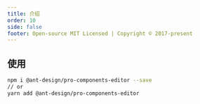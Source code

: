 ```yaml
---
title: 介绍
order: 10
side: false
footer: Open-source MIT Licensed | Copyright © 2017-present
---
```


## 使用

```bash
npm i @ant-design/pro-components-editor --save
// or
yarn add @ant-design/pro-components-editor
```
